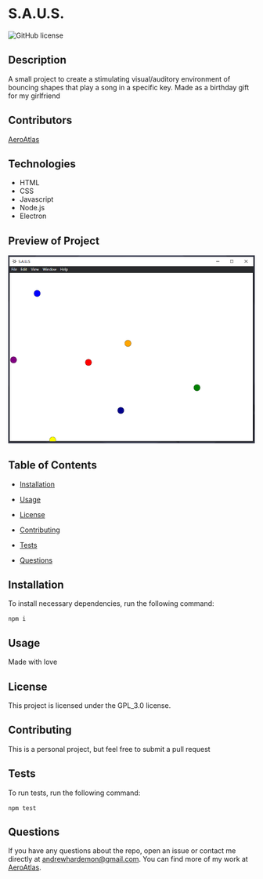 # S.A.U.S.
![GitHub license](https://img.shields.io/badge/license-GPL_3.0-blue.svg)

## Description

A small project to create a stimulating visual/auditory environment of bouncing shapes that play a song in a specific key. Made as a birthday gift for my girlfriend

## Contributors

[AeroAtlas](https://github.com/AeroAtlas/)

## Technologies

<ul>
  <li>HTML</li>
  <li>CSS</li>
  <li>Javascript</li>
  <li>Node.js</li>
  <li>Electron</li>
</ul>

## Preview of Project

<img src="./saus_project.PNG"></img>

## Table of Contents 

* [Installation](#installation)

* [Usage](#usage)

* [License](#license)

* [Contributing](#contributing)

* [Tests](#tests)

* [Questions](#questions)

## Installation

To install necessary dependencies, run the following command:

```
npm i
```

## Usage

Made with love

## License

This project is licensed under the GPL_3.0 license.
  
## Contributing

This is a personal project, but feel free to submit a pull request

## Tests

To run tests, run the following command:

```
npm test
```

## Questions

If you have any questions about the repo, open an issue or contact me directly at andrewhardemon@gmail.com. You can find more of my work at [AeroAtlas](https://github.com/AeroAtlas/).

